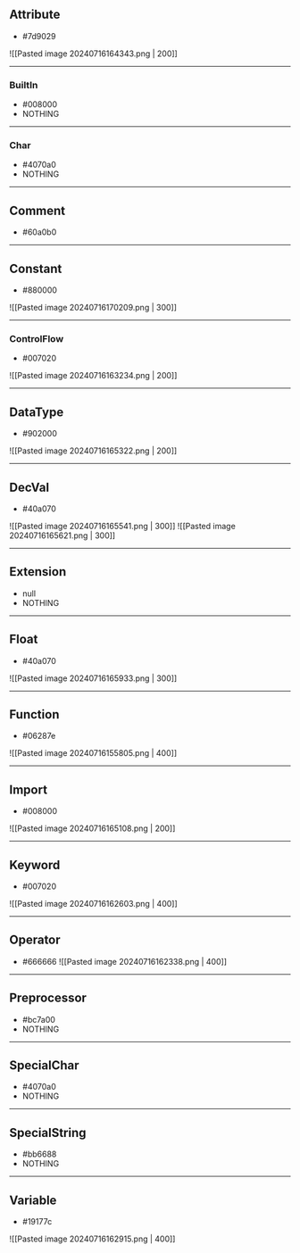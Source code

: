 


## Attribute
 - #7d9029

![[Pasted image 20240716164343.png | 200]]

---
### BuiltIn

- #008000
- NOTHING

---

### Char
- #4070a0
- NOTHING

---

## Comment
- #60a0b0



---
## Constant
- #880000

![[Pasted image 20240716170209.png | 300]]

---
### ControlFlow
- #007020

![[Pasted image 20240716163234.png | 200]]

---


## DataType
- #902000

![[Pasted image 20240716165322.png | 200]]

---

## DecVal

- #40a070

![[Pasted image 20240716165541.png | 300]]
![[Pasted image 20240716165621.png | 300]]


---

## Extension

- null
- NOTHING

---

## Float
- #40a070 

![[Pasted image 20240716165933.png | 300]]


---
## Function
- #06287e

![[Pasted image 20240716155805.png | 400]]

---

## Import

- #008000

![[Pasted image 20240716165108.png | 200]]

---
## Keyword
- #007020

![[Pasted image 20240716162603.png | 400]]

---

## Operator
- #666666
![[Pasted image 20240716162338.png | 400]]

---

## Preprocessor

- #bc7a00
- NOTHING

---

## SpecialChar

- #4070a0 
- NOTHING

---

## SpecialString

- #bb6688
- NOTHING

---

## Variable
- #19177c

![[Pasted image 20240716162915.png | 400]]